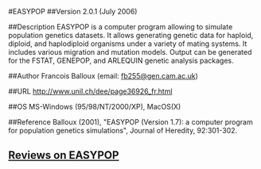#EASYPOP
##Version
2.0.1 (July 2006)

##Description
EASYPOP is a computer program allowing to simulate population genetics datasets. It allows generating genetic data for haploid, diploid, and haplodiploid organisms under a variety of mating systems. It includes various migration and mutation models. Output can be generated for the FSTAT, GENEPOP, and ARLEQUIN genetic analysis packages.

##Author
Francois Balloux (email: fb255@gen.cam.ac.uk)

##URL
http://www.unil.ch/dee/page36926_fr.html

##OS
MS-Windows (95/98/NT/2000/XP), MacOS(X)

##Reference
Balloux (2001), "EASYPOP (Version 1.7): a computer program for population genetics simulations", Journal of Heredity, 92:301-302.


## [Reviews on EASYPOP](https://github.com/gaow/genetic-analysis-software/issues/97)